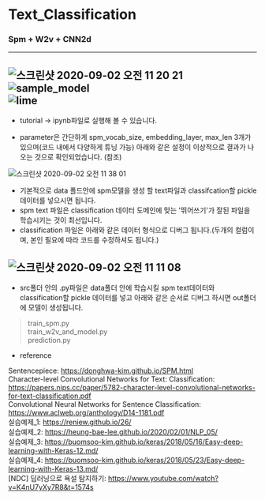# Text_Classification

### Spm + W2v + CNN2d
---
![스크린샷 2020-09-02 오전 11 20 21](https://user-images.githubusercontent.com/40457277/91924676-52a39a00-ed0e-11ea-9bb4-86138cb5f096.png)   
![sample_model](https://user-images.githubusercontent.com/40457277/91927467-8ed9f900-ed14-11ea-9bde-84738a9b039a.png)   
![lime](https://user-images.githubusercontent.com/40457277/92676961-9ecd8a80-f35d-11ea-9c30-6a184794745f.PNG)   
---
- tutorial -> ipynb파일로 실행해 볼 수 있습니다.

- parameter은 간단하게 spm_vocab_size, embedding_layer, max_len 3개가 있으며(코드 내에서 다양하게 튜닝 가능) 아래와 같은 설정이 이상적으로 결과가 나오는 것으로 확인되었습니다. (참조) 

![스크린샷 2020-09-02 오전 11 38 01](https://user-images.githubusercontent.com/40457277/91925818-c777d380-ed10-11ea-85c0-2ff4eb648bc6.png)
- 기본적으로 data 폴드안에 spm모델을 생성 할 text파일과 classifcation할 pickle 데이터를 넣으시면 됩니다.
- spm text 파일은 classification 데이터 도메인에 맞는 '뛰어쓰기'가 잘된 파일을 학습시키는 것이 최선입니다.
- classification 파일은 아래와 같은 데이터 형식으로 디버그 됩니다.(두개의 컬럼이며, 본인 필요에 따라 코드를 수정하셔도 됩니다.)

![스크린샷 2020-09-02 오전 11 11 08](https://user-images.githubusercontent.com/40457277/91924399-8631f480-ed0d-11ea-80f6-e99231354dd3.png)
---
- src폴더 안의 .py파일은 data폴더 안에 학습시킬 spm text데이터와 classification할 pickle 데이터를 넣고 아래와 같은 순서로 디버그 하시면 out폴더에 모델이 생성됩니다.

> train_spm.py   
> train_w2v_and_model.py   
> prediction.py   

- reference

Sentencepiece: https://donghwa-kim.github.io/SPM.html  
Character-level Convolutional Networks for Text: Classification: https://papers.nips.cc/paper/5782-character-level-convolutional-networks-for-text-classification.pdf  
Convolutional Neural Networks for Sentence Classification: https://www.aclweb.org/anthology/D14-1181.pdf  
실습예제_1: https://reniew.github.io/26/  
실습예제_2: https://heung-bae-lee.github.io/2020/02/01/NLP_05/  
실습예제_3: https://buomsoo-kim.github.io/keras/2018/05/16/Easy-deep-learning-with-Keras-12.md/  
실습예제_4: https://buomsoo-kim.github.io/keras/2018/05/23/Easy-deep-learning-with-Keras-13.md/  
[NDC] 딥러닝으로 욕설 탐지하기: https://www.youtube.com/watch?v=K4nU7yXy7R8&t=1574s  
